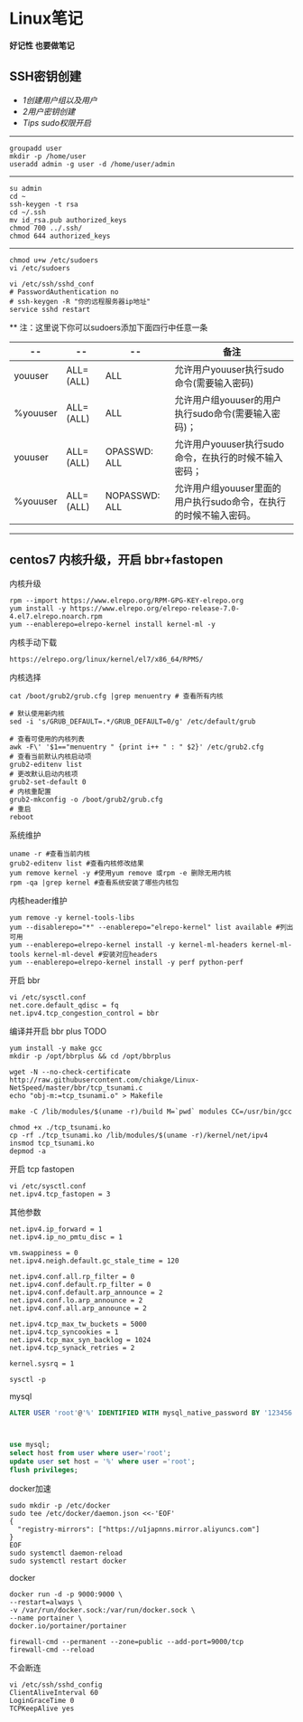 # Linux笔记
**好记性 也要做笔记**
## SSH密钥创建

* *1创建用户组以及用户*
* *2用户密钥创建*
* *Tips sudo权限开启*
---

 ``` 
 groupadd user
 mkdir -p /home/user
 useradd admin -g user -d /home/user/admin
 ```

---

 ``` 
 su admin
 cd ~
 ssh-keygen -t rsa
 cd ~/.ssh
 mv id_rsa.pub authorized_keys
 chmod 700 ../.ssh/
 chmod 644 authorized_keys
 ```
---
 ``` 
 chmod u+w /etc/sudoers
 vi /etc/sudoers
 
 vi /etc/ssh/sshd_conf
 # PasswordAuthentication no
 # ssh-keygen -R "你的远程服务器ip地址" 
 service sshd restart

 ```
** 注：这里说下你可以sudoers添加下面四行中任意一条

|--|--|--|备注|
|--|--|--|--|
youuser|ALL=(ALL)|ALL|允许用户youuser执行sudo命令(需要输入密码)
%youuser|ALL=(ALL)|ALL | 允许用户组youuser的用户执行sudo命令(需要输入密码)；
youuser|ALL=(ALL)|OPASSWD: ALL|允许用户youuser执行sudo命令，在执行的时候不输入密码；
%youuser|ALL=(ALL)|NOPASSWD: ALL|允许用户组youuser里面的用户执行sudo命令，在执行的时候不输入密码。

---






## centos7 内核升级，开启 bbr+fastopen

内核升级
```
rpm --import https://www.elrepo.org/RPM-GPG-KEY-elrepo.org
yum install -y https://www.elrepo.org/elrepo-release-7.0-4.el7.elrepo.noarch.rpm
yum --enablerepo=elrepo-kernel install kernel-ml -y
```

内核手动下载
```
https://elrepo.org/linux/kernel/el7/x86_64/RPMS/
```

内核选择
```
cat /boot/grub2/grub.cfg |grep menuentry # 查看所有内核

# 默认使用新内核
sed -i 's/GRUB_DEFAULT=.*/GRUB_DEFAULT=0/g' /etc/default/grub

# 查看可使用的内核列表
awk -F\' '$1=="menuentry " {print i++ " : " $2}' /etc/grub2.cfg
# 查看当前默认内核启动项
grub2-editenv list
# 更改默认启动内核项
grub2-set-default 0
# 内核重配置
grub2-mkconfig -o /boot/grub2/grub.cfg
# 重启
reboot
```

系统维护
```
uname -r #查看当前内核
grub2-editenv list #查看内核修改结果
yum remove kernel -y #使用yum remove 或rpm -e 删除无用内核
rpm -qa |grep kernel #查看系统安装了哪些内核包
```

内核header维护
```
yum remove -y kernel-tools-libs
yum --disablerepo="*" --enablerepo="elrepo-kernel" list available #列出可用
yum --enablerepo=elrepo-kernel install -y kernel-ml-headers kernel-ml-tools kernel-ml-devel #安装对应headers
yum --enablerepo=elrepo-kernel install -y perf python-perf
```


开启 bbr
```
vi /etc/sysctl.conf
net.core.default_qdisc = fq
net.ipv4.tcp_congestion_control = bbr
```

编译并开启 bbr plus TODO
```
yum install -y make gcc
mkdir -p /opt/bbrplus && cd /opt/bbrplus

wget -N --no-check-certificate http://raw.githubusercontent.com/chiakge/Linux-NetSpeed/master/bbr/tcp_tsunami.c
echo "obj-m:=tcp_tsunami.o" > Makefile

make -C /lib/modules/$(uname -r)/build M=`pwd` modules CC=/usr/bin/gcc

chmod +x ./tcp_tsunami.ko
cp -rf ./tcp_tsunami.ko /lib/modules/$(uname -r)/kernel/net/ipv4
insmod tcp_tsunami.ko
depmod -a
```

开启 tcp fastopen
```
vi /etc/sysctl.conf
net.ipv4.tcp_fastopen = 3
```

其他参数
```
net.ipv4.ip_forward = 1
net.ipv4.ip_no_pmtu_disc = 1

vm.swappiness = 0
net.ipv4.neigh.default.gc_stale_time = 120

net.ipv4.conf.all.rp_filter = 0
net.ipv4.conf.default.rp_filter = 0
net.ipv4.conf.default.arp_announce = 2
net.ipv4.conf.lo.arp_announce = 2
net.ipv4.conf.all.arp_announce = 2

net.ipv4.tcp_max_tw_buckets = 5000
net.ipv4.tcp_syncookies = 1
net.ipv4.tcp_max_syn_backlog = 1024
net.ipv4.tcp_synack_retries = 2

kernel.sysrq = 1
```

```
sysctl -p
```

mysql

```sql
ALTER USER 'root'@'%' IDENTIFIED WITH mysql_native_password BY '123456';



use mysql;
select host from user where user='root';
update user set host = '%' where user ='root';
flush privileges;
```

docker加速

```shell
sudo mkdir -p /etc/docker
sudo tee /etc/docker/daemon.json <<-'EOF'
{
  "registry-mirrors": ["https://u1japnns.mirror.aliyuncs.com"]
}
EOF
sudo systemctl daemon-reload
sudo systemctl restart docker
```

docker

```shell
docker run -d -p 9000:9000 \
--restart=always \
-v /var/run/docker.sock:/var/run/docker.sock \
--name portainer \
docker.io/portainer/portainer

firewall-cmd --permanent --zone=public --add-port=9000/tcp  
firewall-cmd --reload
```

不会断连

```shell
vi /etc/ssh/sshd_config
ClientAliveInterval 60
LoginGraceTime 0
TCPKeepAlive yes

```

